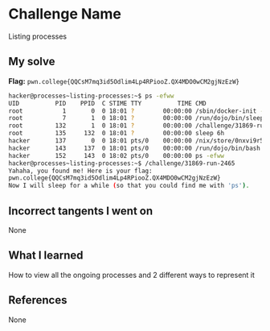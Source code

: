 # Challenge Name
Listing processes

## My solve
**Flag:** `pwn.college{QQCsM7mq3id5Odlim4Lp4RPiooZ.QX4MDO0wCM2gjNzEzW}`

```bash
hacker@processes~listing-processes:~$ ps -efww
UID          PID    PPID  C STIME TTY          TIME CMD
root           1       0  0 18:01 ?        00:00:00 /sbin/docker-init -- /nix/var/nix/profiles/dojo-workspace/bin/dojo-init /run/dojo/bin/sleep 6h
root           7       1  0 18:01 ?        00:00:00 /run/dojo/bin/sleep 6h
root         132       1  0 18:01 ?        00:00:00 /challenge/31869-run-2465
root         135     132  0 18:01 ?        00:00:00 sleep 6h
hacker       137       0  0 18:01 pts/0    00:00:00 /nix/store/0nxvi9r5ymdlr2p24rjj9qzyms72zld1-bash-interactive-5.2p37/bin/bash /run/dojo/bin/ssh-entrypoint
hacker       143     137  0 18:01 pts/0    00:00:00 /run/dojo/bin/bash --login
hacker       152     143  0 18:02 pts/0    00:00:00 ps -efww
hacker@processes~listing-processes:~$ /challenge/31869-run-2465
Yahaha, you found me! Here is your flag:
pwn.college{QQCsM7mq3id5Odlim4Lp4RPiooZ.QX4MDO0wCM2gjNzEzW}
Now I will sleep for a while (so that you could find me with 'ps').
```
## Incorrect tangents I went on
None

## What I learned
How to view all the ongoing processes and 2 different ways to represent it

## References 
None
